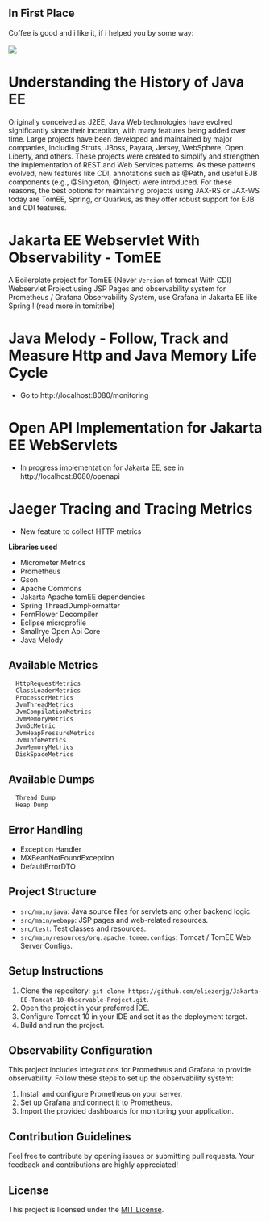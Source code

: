 ## In First Place
Coffee is good and i like it, if i helped you by some way:<br/><br/>
<a href="https://buymeacoffee.com/eliezerjg" target="_blank"><img src="https://img.shields.io/badge/-buy_me_a%C2%A0coffee-gray?logo=buy-me-a-coffee" /></a>

# Understanding the History of Java EE 
<p>
    Originally conceived as J2EE, Java Web technologies have evolved significantly since their inception, 
    with many features being added over time. Large projects have been developed and maintained by major companies, 
    including Struts, JBoss, Payara, Jersey, WebSphere, Open Liberty, and others. 
    These projects were created to simplify and strengthen the implementation of REST and Web Services patterns. 
    As these patterns evolved, new features like CDI, annotations such as @Path, and useful EJB components (e.g., @Singleton, @Inject) 
    were introduced. For these reasons, the best options for maintaining projects using JAX-RS or JAX-WS today are TomEE, Spring, or Quarkus,
    as they offer robust support for EJB and CDI features.
</p>



# Jakarta EE Webservlet With Observability - TomEE

A Boilerplate project for TomEE (Never `Version` of tomcat With CDI) Webservlet Project using JSP Pages and observability
system for Prometheus / Grafana Observability System, use Grafana in Jakarta EE like Spring ! (read more in tomitribe)


# Java Melody - Follow, Track and Measure Http and Java Memory Life Cycle
+ Go to http://localhost:8080/monitoring

# Open API Implementation for Jakarta EE WebServlets
+ In progress implementation for Jakarta EE, see in http://localhost:8080/openapi


# Jaeger Tracing and Tracing Metrics 

+ New feature to collect HTTP metrics 

**Libraries used**

- Micrometer Metrics
- Prometheus
- Gson
- Apache Commons
- Jakarta Apache tomEE dependencies
- Spring ThreadDumpFormatter
- FernFlower Decompiler
- Eclipse microprofile
- Smallrye Open Api Core
- Java Melody

## Available Metrics

```
  HttpRequestMetrics
  ClassLoaderMetrics
  ProcessorMetrics
  JvmThreadMetrics
  JvmCompilationMetrics
  JvmMemoryMetrics
  JvmGcMetric
  JvmHeapPressureMetrics
  JvmInfoMetrics
  JvmMemoryMetrics
  DiskSpaceMetrics
```

## Available Dumps

```
  Thread Dump
  Heap Dump
```

## Error Handling

- Exception Handler
- MXBeanNotFoundException
- DefaultErrorDTO

## Project Structure

- `src/main/java`: Java source files for servlets and other backend logic.
- `src/main/webapp`: JSP pages and web-related resources.
- `src/test`: Test classes and resources.
- `src/main/resources/org.apache.tomee.configs`: Tomcat / TomEE Web Server Configs.

## Setup Instructions

1. Clone the repository: `git clone https://github.com/eliezerjg/Jakarta-EE-Tomcat-10-Observable-Project.git`.
2. Open the project in your preferred IDE.
3. Configure Tomcat 10 in your IDE and set it as the deployment target.
4. Build and run the project.

## Observability Configuration

This project includes integrations for Prometheus and Grafana to provide observability. Follow these steps to set up the
observability system:

1. Install and configure Prometheus on your server.
2. Set up Grafana and connect it to Prometheus.
3. Import the provided dashboards for monitoring your application.

## Contribution Guidelines

Feel free to contribute by opening issues or submitting pull requests. Your feedback and contributions are highly
appreciated!

## License

This project is licensed under the [MIT License](MIT-LICENSE).
